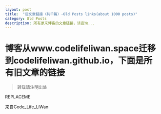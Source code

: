 ```yaml
---
layout: post
title:  "旧文章链接（共千篇）-Old Posts links(about 1000 posts)"
category: Old Posts
description: 所有原来博客的文章链接，请查询...
---
```


# 博客从www.codelifeliwan.space迁移到codelifeliwan.github.io，下面是所有旧文章的链接  
> 转载请注明出处

REPLACEME

来自Code_Life_LiWan